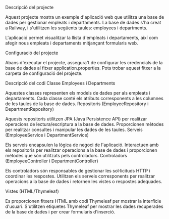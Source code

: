Descripció del projecte

Aquest projecte mostra un exemple d'aplicació web que utilitza una base de dades per gestionar empleats i departaments. La base de dades s'ha creat a Railway, i s'utilitzen les següents taules: employees i departments.

L'aplicació permet visualitzar la llista d'empleats i departaments, així com afegir nous empleats i departaments mitjançant formularis web.

Configuració del projecte

Abans d'executar el projecte, assegura't de configurar les credencials de la base de dades al fitxer application.properties. Pots trobar aquest fitxer a la carpeta de configuració del projecte.





Descripció del codi
Classe Employees i Departments

Aquestes classes representen els models de dades per als empleats i departaments. Cada classe conté els atributs corresponents a les columnes de les taules de la base de dades.
Repositoris (EmployeeRepository i DepartmentRepository)

Aquests repositoris utilitzen JPA (Java Persistence API) per realitzar operacions de lectura/escriptura a la base de dades. Proporcionen mètodes per realitzar consultes i manipular les dades de les taules.
Serveis (EmployeeService i DepartmentService)

Els serveis encapsulen la lògica de negoci de l'aplicació. Interactuen amb els repositoris per realitzar operacions a la base de dades i proporcionen mètodes que són utilitzats pels controladors.
Controladors (EmployeeController i DepartmentController)

Els controladors són responsables de gestionar les sol·licituds HTTP i coordinar les respostes. Utilitzen els serveis corresponents per realitzar operacions a la base de dades i retornen les vistes o respostes adequades.

Vistes (HTML/Thymeleaf)

Es proporcionen fitxers HTML amb codi Thymeleaf per mostrar la interfície d'usuari. S'utilitzen etiquetes Thymeleaf per mostrar les dades recuperades de la base de dades i per crear formularis d'inserció.


